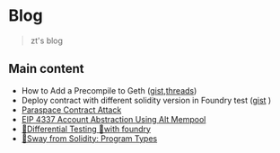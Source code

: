# Blog
> zt's blog

## Main content
- How to Add a Precompile to Geth ([gist](https://gist.github.com/zt-9/64c4a51e4a3e754635bc01f0a3e53ea5),[threads](https://x.com/zt_zzzzt/status/1837242254240666067))
- Deploy contract with different solidity version in Foundry test ([gist](https://gist.github.com/zt-9/f367a998e00294595a9bd700200c8b5a)  )
- [Paraspace Contract Attack](https://twitter.com/zzzzoey_t/status/1636711702434820096)
- [EIP 4337 Account Abstraction Using Alt Mempool](https://twitter.com/zzzzoey_t/status/1631395431304548354)
- [🌟Differential Testing 🌟with foundry](https://twitter.com/zzzzoey_t/status/1617668901378347008)
- [🌴Sway from Solidity: Program Types](https://github.com/zoey-t/blog/issues/1)
